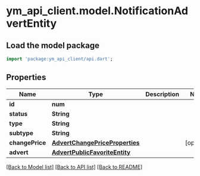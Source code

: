 # ym_api_client.model.NotificationAdvertEntity

## Load the model package
```dart
import 'package:ym_api_client/api.dart';
```

## Properties
Name | Type | Description | Notes
------------ | ------------- | ------------- | -------------
**id** | **num** |  | 
**status** | **String** |  | 
**type** | **String** |  | 
**subtype** | **String** |  | 
**changePrice** | [**AdvertChangePriceProperties**](AdvertChangePriceProperties.md) |  | [optional] 
**advert** | [**AdvertPublicFavoriteEntity**](AdvertPublicFavoriteEntity.md) |  | 

[[Back to Model list]](../README.md#documentation-for-models) [[Back to API list]](../README.md#documentation-for-api-endpoints) [[Back to README]](../README.md)


